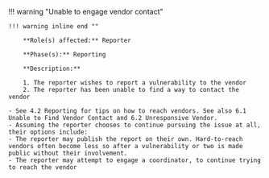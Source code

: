 <a name="03"></a>
!!! warning "Unable to engage vendor contact"

    !!! warning inline end ""

        **Role(s) affected:** Reporter
        
        **Phase(s):** Reporting

        **Description:**
        
        1. The reporter wishes to report a vulnerability to the vendor
        2. The reporter has been unable to find a way to contact the vendor
    
    - See 4.2 Reporting for tips on how to reach vendors. See also 6.1 Unable to Find Vendor Contact and 6.2 Unresponsive Vendor.
    - Assuming the reporter chooses to continue pursuing the issue at all, their options include:
    - The reporter may publish the report on their own. Hard-to-reach vendors often become less so after a vulnerability or two is made public without their involvement.
    - The reporter may attempt to engage a coordinator, to continue trying to reach the vendor

